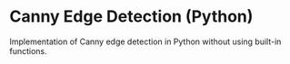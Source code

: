 # Canny Edge Detection (Python)

Implementation of Canny edge detection in Python without using built-in functions.
